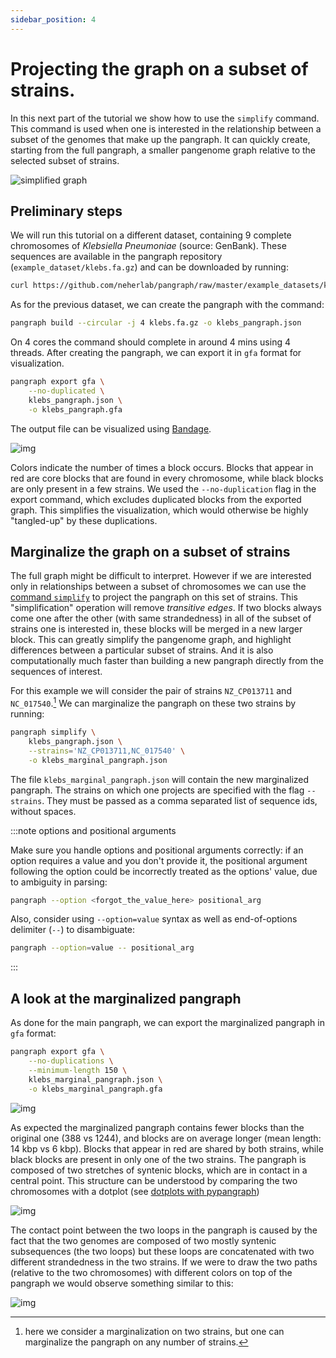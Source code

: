 ```yaml
---
sidebar_position: 4
---
```


# Projecting the graph on a subset of strains.

In this next part of the tutorial we show how to use the `simplify` command. This command is used when one is interested in the relationship between a subset of the genomes that make up the pangraph. It can quickly create, starting from the full pangraph, a smaller pangenome graph relative to the selected subset of strains.

![simplified graph](../assets/t4_simplify.png)

## Preliminary steps

We will run this tutorial on a different dataset, containing 9 complete chromosomes of _Klebsiella Pneumoniae_ (source: GenBank). These sequences are available in the pangraph repository (`example_dataset/klebs.fa.gz`) and can be downloaded by running:

```bash
curl https://github.com/neherlab/pangraph/raw/master/example_datasets/klebs.fa.gz
```

As for the previous dataset, we can create the pangraph with the command:

```bash
pangraph build --circular -j 4 klebs.fa.gz -o klebs_pangraph.json
```

On 4 cores the command should complete in around 4 mins using 4 threads. After creating the pangraph, we can export it in `gfa` format for visualization.

```bash
pangraph export gfa \
    --no-duplicated \
    klebs_pangraph.json \
    -o klebs_pangraph.gfa
```

The output file can be visualized using [Bandage](https://rrwick.github.io/Bandage/).

![img](../assets/t4_klebs_full_pangraph.png)

Colors indicate the number of times a block occurs. Blocks that appear in red are core blocks that are found in every chromosome, while black blocks are only present in a few strains. We used the `--no-duplication` flag in the export command, which excludes duplicated blocks from the exported graph. This simplifies the visualization, which would otherwise be highly "tangled-up" by these duplications.


## Marginalize the graph on a subset of strains

The full graph might be difficult to interpret. However if we are interested only in relationships between a subset of chromosomes we can use the [command `simplify`](../reference.md#pangraph-simplify) to project the pangraph on this set of strains. This "simplification" operation will remove _transitive edges_. If two blocks always come one after the other (with same strandedness) in all of the subset of strains one is interested in, these blocks will be merged in a new larger block. This can greatly simplify the pangenome graph, and highlight differences between a particular subset of strains. And it is also computationally much faster than building a new pangraph directly from the sequences of interest.

For this example we will consider the pair of strains `NZ_CP013711` and `NC_017540`.[^1] We can marginalize the pangraph on these two strains by running:

[^1]: here we consider a marginalization on two strains, but one can marginalize the pangraph on any number of strains.

```bash
pangraph simplify \
    klebs_pangraph.json \
    --strains='NZ_CP013711,NC_017540' \
    -o klebs_marginal_pangraph.json
```

The file `klebs_marginal_pangraph.json` will contain the new marginalized pangraph. The strains on which one projects are specified with the flag `--strains`. They must be passed as a comma separated list of sequence ids, without spaces.

:::note options and positional arguments

Make sure you handle options and positional arguments correctly: if an option requires a value and you don't provide it, the positional argument following the option could be incorrectly treated as the options' value, due to ambiguity in parsing:

```sh
pangraph --option <forgot_the_value_here> positional_arg
```

Also, consider using `--option=value` syntax as well as end-of-options delimiter (`--`) to disambiguate:

```sh
pangraph --option=value -- positional_arg
```

:::

## A look at the marginalized pangraph

As done for the main pangraph, we can export the marginalized pangraph in `gfa` format:

```bash
pangraph export gfa \
    --no-duplications \
    --minimum-length 150 \
    klebs_marginal_pangraph.json \
    -o klebs_marginal_pangraph.gfa
```

![img](../assets/t4_klebs_marginal_pangraph.png)

As expected the marginalized pangraph contains fewer blocks than the original one (388 vs 1244), and blocks are on average longer (mean length: 14 kbp vs 6 kbp). Blocks that appear in red are shared by both strains, while black blocks are present in only one of the two strains. The pangraph is composed of two stretches of syntenic blocks, which are in contact in a central point. This structure can be understood by comparing the two chromosomes with a dotplot (see [dotplots with pypangraph](../pypangraph/t05-dotplot.md))

![img](../assets/t4_klebs_dotplot.png)

The contact point between the two loops in the pangraph is caused by the fact that the two genomes are composed of two mostly syntenic subsequences (the two loops) but these loops are concatenated with two different strandedness in the two strains. If we were to draw the two paths (relative to the two chromosomes) with different colors on top of the pangraph we would observe something similar to this:

![img](../assets/t4_pangraph_inversion.png)
